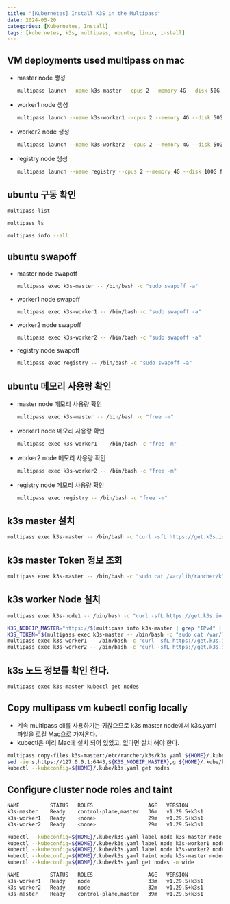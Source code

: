 ```yaml
---
title: "[Kubernetes] Install K3S in the Multipass"
date: 2024-05-20
categories: [Kubernetes, Install]
tags: [kubernetes, k3s, multipass, ubuntu, linux, install]
---
```


## VM deployments used multipass on mac

- master node 생성
  ```bash
  multipass launch --name k3s-master --cpus 2 --memory 4G --disk 50G focal
  ```

- worker1 node 생성
  ```bash
  multipass launch --name k3s-worker1 --cpus 2 --memory 4G --disk 50G focal
  ```

- worker2 node 생성
  ```bash
  multipass launch --name k3s-worker2 --cpus 2 --memory 4G --disk 50G focal
  ```

- registry node 생성
  ```bash
  multipass launch --name registry --cpus 2 --memory 4G --disk 100G focal
  ```

## ubuntu 구동 확인

```bash
multipass list
```

```bash
multipass ls
```

```bash
multipass info --all
```

## ubuntu swapoff

- master node swapoff
  ```bash
  multipass exec k3s-master -- /bin/bash -c "sudo swapoff -a"
  ```

- worker1 node swapoff
  ```bash
  multipass exec k3s-worker1 -- /bin/bash -c "sudo swapoff -a"
  ```

- worker2 node swapoff
  ```bash
  multipass exec k3s-worker2 -- /bin/bash -c "sudo swapoff -a"
  ```

- registry node swapoff
  ```bash
  multipass exec registry -- /bin/bash -c "sudo swapoff -a"
  ```

## ubuntu 메모리 사용량 확인

- master node 메모리 사용량 확인
  ```bash
  multipass exec k3s-master -- /bin/bash -c "free -m"
  ```

- worker1 node 메모리 사용량 확인
  ```bash
  multipass exec k3s-worker1 -- /bin/bash -c "free -m"
  ```

- worker2 node 메모리 사용량 확인
  ```bash
  multipass exec k3s-worker2 -- /bin/bash -c "free -m"
  ```

- registry node 메모리 사용량 확인
  ```bash
  multipass exec registry -- /bin/bash -c "free -m"
  ```

## k3s master 설치

```bash
multipass exec k3s-master -- /bin/bash -c "curl -sfL https://get.k3s.io | K3S_KUBECONFIG_MODE="644" sh -"
```

## k3s master Token 정보 조회

```bash
multipass exec k3s-master -- /bin/bash -c "sudo cat /var/lib/rancher/k3s/server/node-token"
```

## k3s worker Node 설치

```bash
multipass exec k3s-node1 -- /bin/bash -c "curl -sfL https://get.k3s.io | K3S_TOKEN=\"<토큰 정보>\" K3S_URL=https://<마스터 노드 IP>:6443 sh -"
```

```bash
K3S_NODEIP_MASTER="https://$(multipass info k3s-master | grep "IPv4" | awk -F' ' '{print $2}'):6443"
K3S_TOKEN="$(multipass exec k3s-master -- /bin/bash -c "sudo cat /var/lib/rancher/k3s/server/node-token")"
multipass exec k3s-worker1 -- /bin/bash -c "curl -sfL https://get.k3s.io | K3S_TOKEN=${K3S_TOKEN} K3S_URL=${K3S_NODEIP_MASTER} sh -"
multipass exec k3s-worker2 -- /bin/bash -c "curl -sfL https://get.k3s.io | K3S_TOKEN=${K3S_TOKEN} K3S_URL=${K3S_NODEIP_MASTER} sh -"
```

## k3s 노드 정보를 확인 한다.

```bash
multipass exec k3s-master kubectl get nodes
```

## Copy multipass vm kubectl config locally

- 계속 multipass cli를 사용하기는 귀찮으므로 k3s master node에서 k3s.yaml 파일을 로컬 Mac으로 가져온다.
- kubectl은 미리 Mac에 설치 되어 있었고, 없다면 설치 해야 한다.

```bash
multipass copy-files k3s-master:/etc/rancher/k3s/k3s.yaml ${HOME}/.kube/k3s.yaml
sed -ie s,https://127.0.0.1:6443,${K3S_NODEIP_MASTER},g ${HOME}/.kube/k3s.yaml
kubectl --kubeconfig=${HOME}/.kube/k3s.yaml get nodes
```

## Configure cluster node roles and taint

```bash
NAME          STATUS   ROLES                  AGE   VERSION
k3s-master    Ready    control-plane,master   36m   v1.29.5+k3s1
k3s-worker1   Ready    <none>                 29m   v1.29.5+k3s1
k3s-worker2   Ready    <none>                 29m   v1.29.5+k3s1
```

```bash
kubectl --kubeconfig=${HOME}/.kube/k3s.yaml label node k3s-master node-role.kubernetes.io/master=""
kubectl --kubeconfig=${HOME}/.kube/k3s.yaml label node k3s-worker1 node-role.kubernetes.io/node=""
kubectl --kubeconfig=${HOME}/.kube/k3s.yaml label node k3s-worker2 node-role.kubernetes.io/node=""
kubectl --kubeconfig=${HOME}/.kube/k3s.yaml taint node k3s-master node-role.kubernetes.io/master=effect:NoSchedule
kubectl --kubeconfig=${HOME}/.kube/k3s.yaml get nodes -o wide
```

```bash
NAME          STATUS   ROLES                  AGE   VERSION
k3s-worker1   Ready    node                   33m   v1.29.5+k3s1
k3s-worker2   Ready    node                   32m   v1.29.5+k3s1
k3s-master    Ready    control-plane,master   39m   v1.29.5+k3s1
```
